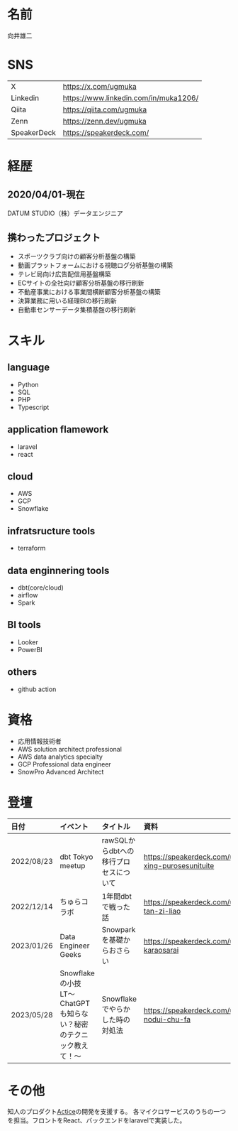 # 名前
向井雄二

# SNS

|||
|:-|:-|
|X|https://x.com/ugmuka|
|Linkedin|https://www.linkedin.com/in/muka1206/|
|Qiita|https://qiita.com/ugmuka|
|Zenn|https://zenn.dev/ugmuka|
|SpeakerDeck|https://speakerdeck.com/|

# 経歴
## 2020/04/01-現在
DATUM STUDIO（株）データエンジニア

## 携わったプロジェクト
- スポーツクラブ向けの顧客分析基盤の構築
- 動画プラットフォームにおける視聴ログ分析基盤の構築
- テレビ局向け広告配信用基盤構築
- ECサイトの全社向け顧客分析基盤の移行刷新
- 不動産事業における事業間横断顧客分析基盤の構築
- 決算業務に用いる経理BIの移行刷新
- 自動車センサーデータ集積基盤の移行刷新

# スキル
## language
- Python
- SQL
- PHP
- Typescript

## application flamework
- laravel
- react

## cloud
- AWS
- GCP
- Snowflake

## infratsructure tools
- terraform

## data enginnering tools
- dbt(core/cloud)
- airflow
- Spark

## BI tools
- Looker
- PowerBI

## others
- github action

# 資格
- 応用情報技術者
- AWS solution architect professional
- AWS data analytics specialty
- GCP Professional data engineer
- SnowPro Advanced Architect

# 登壇

|日付|イベント|タイトル|資料|
|:-|:-|:-|:-|
|2022/08/23|dbt Tokyo meetup|rawSQLからdbtへの移行プロセスについて|https://speakerdeck.com/ugmuka/rawsqlkaradbthefalseyi-xing-purosesunituite|
|2022/12/14|ちゅらコラボ|1年間dbtで戦った話|https://speakerdeck.com/ugmuka/14-tiyurakorabodeng-tan-zi-liao|
|2023/01/26|Data Engineer Geeks|Snowparkを基礎からおさらい|https://speakerdeck.com/ugmuka/snowparkwoji-chu-karaosarai|
|2023/05/28|Snowflakeの小技LT〜ChatGPTも知らない？秘密のテクニック教えて！〜|Snowflakeでやらかした時の対処法|https://speakerdeck.com/ugmuka/snowflakedeyarakasitashi-nodui-chu-fa|

# その他
知人のプロダクト[Actice](https://actice.page/)の開発を支援する。
各マイクロサービスのうちの一つを担当。フロントをReact、バックエンドをlaravelで実装した。
